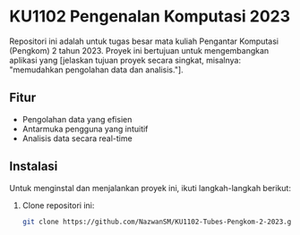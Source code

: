 # KU1102 Pengenalan Komputasi 2023

Repositori ini adalah untuk tugas besar mata kuliah Pengantar Komputasi (Pengkom) 2 tahun 2023. Proyek ini bertujuan untuk mengembangkan aplikasi yang [jelaskan tujuan proyek secara singkat, misalnya: "memudahkan pengolahan data dan analisis."].

## Fitur

- Pengolahan data yang efisien
- Antarmuka pengguna yang intuitif
- Analisis data secara real-time

## Instalasi

Untuk menginstal dan menjalankan proyek ini, ikuti langkah-langkah berikut:

1. Clone repositori ini:
   ```bash
   git clone https://github.com/NazwanSM/KU1102-Tubes-Pengkom-2-2023.git
